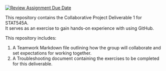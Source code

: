 [![Review Assignment Due Date](https://classroom.github.com/assets/deadline-readme-button-22041afd0340ce965d47ae6ef1cefeee28c7c493a6346c4f15d667ab976d596c.svg)](https://classroom.github.com/a/9EMQ9uX-)

This repository contains the Collaborative Project Deliverable 1 for STAT545A.   
It serves as an exercise to gain hands-on experience with using GitHub.

This repository includes:

1. A Teamwork Markdown file outlining how the group will collaborate and set expectations for working together.
2. A Troubleshooting document containing the exercises to be completed for this deliverable.